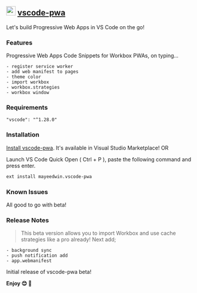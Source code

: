 ## <img src="https://github.com/mayeedwin/vscode-pwa/blob/master/.vscode-pwa/icons/pwa.png" height="25"/> [vscode-pwa](https://marketplace.visualstudio.com/items?itemName=mayeedwin.vscode-pwa)

Let's build Progressive Web Apps in VS Code on the go!

### Features

Progressive Web Apps Code Snippets for Workbox PWAs, on typing...

    - register service worker
    - add web manifest to pages
    - theme color
    - import workbox
    - workbox.strategies
    - workbox window

### Requirements

    "vscode": "^1.28.0"

### Installation

[Install vscode-pwa](https://marketplace.visualstudio.com/items?itemName=mayeedwin.vscode-pwa). It's available in Visual Studio Marketplace! OR

Launch VS Code Quick Open ( Ctrl + P ), paste the following command and press enter.

```sh
ext install mayeedwin.vscode-pwa
```

### Known Issues

All good to go with beta!

### Release Notes

> This beta version allows you to import Workbox and use cache strategies like a pro already! Next add; 
   
    - background sync
    - push notification add
    - app.webmanifest

Initial release of vscode-pwa beta!

**Enjoy 😊 🐥**
